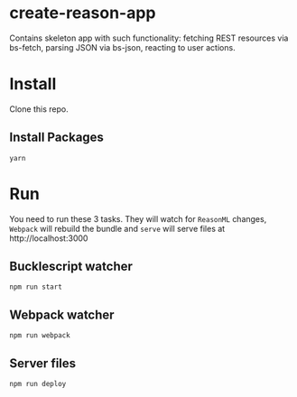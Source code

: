 # create-reason-app
Contains skeleton app with such functionality: fetching REST resources via bs-fetch, parsing JSON via bs-json, reacting to user actions.

# Install
Clone this repo.

## Install Packages
```
yarn
```

# Run

You need to run these 3 tasks. They will watch for `ReasonML` changes, `Webpack` will rebuild the bundle and `serve` will serve files at http://localhost:3000
## Bucklescript watcher
```
npm run start
```
## Webpack watcher
```
npm run webpack
```
## Server files
```
npm run deploy
```
